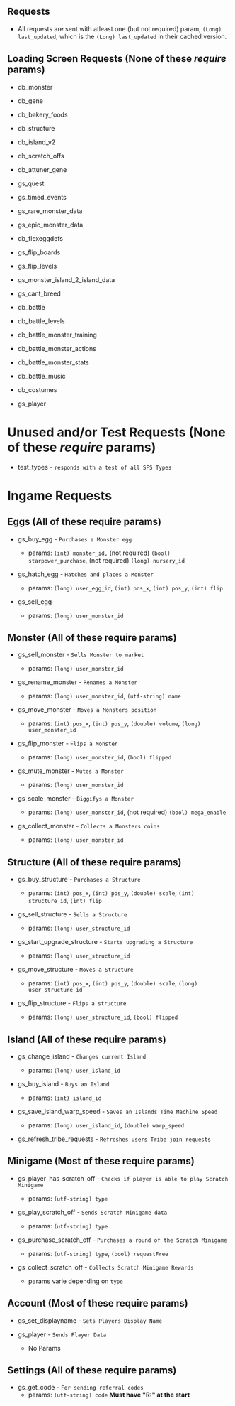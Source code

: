 Requests
-

* All requests are sent with atleast one (but not required) param, `(Long) last_updated`, which is the `(Long) last_updated` in their cached version.

## Loading Screen Requests (None of these *require* params)

* db_monster

* db_gene

* db_bakery_foods

* db_structure

* db_island_v2

* db_scratch_offs

* db_attuner_gene

* gs_quest

* gs_timed_events

* gs_rare_monster_data

* gs_epic_monster_data

* db_flexeggdefs

* gs_flip_boards

* gs_flip_levels

* gs_monster_island_2_island_data

* gs_cant_breed

* db_battle

* db_battle_levels

* db_battle_monster_training

* db_battle_monster_actions

* db_battle_monster_stats

* db_battle_music

* db_costumes

* gs_player


# Unused and/or Test Requests (None of these *require* params)

* test_types - `responds with a test of all SFS Types`

# Ingame Requests

## Eggs (All of these require params)

* gs_buy_egg - `Purchases a Monster egg`

  * params: `(int) monster_id,` (not required) `(bool) starpower_purchase`, (not required) `(long) nursery_id` 

* gs_hatch_egg - `Hatches and places a Monster`

  * params: `(long) user_egg_id`, `(int) pos_x`, `(int) pos_y`, `(int) flip`

* gs_sell_egg
  * params: `(long) user_monster_id`

## Monster (All of these require params)

* gs_sell_monster - `Sells Monster to market`

  * params: `(long) user_monster_id`

* gs_rename_monster - `Renames a Monster`
  * params: `(long) user_monster_id`, `(utf-string) name`

* gs_move_monster - `Moves a Monsters position`
  * params: `(int) pos_x`, `(int) pos_y`, `(double) volume`, `(long) user_monster_id`

* gs_flip_monster - `Flips a Monster`
  * params: `(long) user_monster_id`, `(bool) flipped`

* gs_mute_monster - `Mutes a Monster`
  * params: `(long) user_monster_id`

* gs_scale_monster - `Biggifys a Monster`
  * params: `(long) user_monster_id`, (not required) `(bool) mega_enable`

* gs_collect_monster - `Collects a Monsters coins`
  * params: `(long) user_monster_id`

## Structure (All of these require params) 

* gs_buy_structure - `Purchases a Structure`
  * params: `(int) pos_x`, `(int) pos_y`, `(double) scale`, `(int) structure_id`, `(int) flip`

* gs_sell_structure - `Sells a Structure`
  * params: `(long) user_structure_id`

* gs_start_upgrade_structure - `Starts upgrading a Structure`
  * params: `(long) user_structure_id`

* gs_move_structure - `Moves a Structure`
  * params: `(int) pos_x`, `(int) pos_y`, `(double) scale`, `(long) user_structure_id`

* gs_flip_structure - `Flips a structure`
  * params: `(long) user_structure_id`, `(bool) flipped`

## Island (All of these require params)

* gs_change_island - `Changes current Island`
  * params: `(long) user_island_id`

* gs_buy_island - `Buys an Island`
  * params: `(int) island_id`

* gs_save_island_warp_speed - `Saves an Islands Time Machine Speed`
  * params: `(long) user_island_id`, `(double) warp_speed`

* gs_refresh_tribe_requests - `Refreshes users Tribe join requests`

## Minigame (Most of these require params)

* gs_player_has_scratch_off - `Checks if player is able to play Scratch Minigame`
  * params: `(utf-string) type`

* gs_play_scratch_off - `Sends Scratch Minigame data`
  * params: `(utf-string) type`

* gs_purchase_scratch_off - `Purchases a round of the Scratch Minigame`
  * params: `(utf-string) type`, `(bool) requestFree`

* gs_collect_scratch_off - `Collects Scratch Minigame Rewards`
  * params varie depending on `type`

## Account (Most of these require params)

* gs_set_displayname - `Sets Players Display Name`
 
* gs_player - `Sends Player Data`
  * No Params

## Settings (All of these require params)

* gs_get_code - `For sending referral codes`
  * params: `(utf-string) code` **Must have "R:" at the start**
